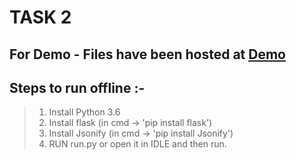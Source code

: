 # TASK 2
## For Demo - Files have been hosted at <a href="http://ranajoydutta.pythonanywhere.com/task2" target="_blank">Demo</a>
## Steps to run offline :-
> 1. Install Python 3.6
> 2. Install flask (in cmd -> 'pip install flask')
> 3. Install Jsonify (in cmd -> 'pip install Jsonify')
> 4. RUN run.py or open it in IDLE and then run.
